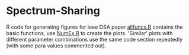 # Spectrum-Sharing
R code for generating figures for ieee DSA paper
[allfuncs.R](./allFuncs.r) contains the basic functions, use [NumEx.R](./NUmEx.r) to create the plots. 'Similar' plots with different parameter combinations use the same code section repeatedly (with some para values commented out).
